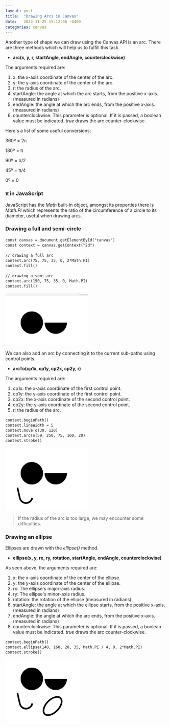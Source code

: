 ```yaml
---
layout: post
title:  "Drawing Arcs in Canvas"
date:   2022-11-25 15:12:06 -0400
categories: canvas
---
```

Another type of shape we can draw using the Canvas API is an arc.
There are three methods which will help us to fulfill this task.

- **arc(x, y, r, startAngle, endAngle, counterclockwise)**

The arguments required are:

1. x: the x-axis coordinate of the center of the arc.
2. y: the y-axis coordinate of the center of the arc.
3. r: the radius of the arc.
4. startAngle: the angle at which the arc starts, from the positive x-axis. (measured in radians)
5. endAngle: the angle at which the arc ends, from the positive x-axis. (measured in radians)
6. counterclockwise: This parameter is optional. If it is passed, a boolean value must be indicated. *true* draws the arc counter-clockwise.

Here's a list of some useful conversions:

360º = 2π

180º = π

90º = π/2

45º = π/4

0º = 0

### π in JavaScript

JavaScript has the *Math* built-in object, amongst its properties there is *Math.PI* which represents the ratio of the circumference of a circle to its diameter, useful when drawing arcs.

### Drawing a full and semi-circle

<pre><code>const canvas = document.getElementById("canvas")
const context = canvas.getContext("2d")

// drawing a full arc
context.arc(75, 75, 35, 0, 2*Math.PI)
context.fill()

// drawing a semi-arc
context.arc(150, 75, 35, 0, Math.PI)
context.fill()
</code></pre>

![full and semi-arcs](/../../../assets/images/full_and_semi_arcs.png)

We can also add an arc by connecting it to the current sub-paths using control points.

- **arcTo(cp1x, cp1y, cp2x, cp2y, r)**

The arguments required are:

1. cp1x: the x-axis coordinate of the first control point.
2. cp1y: the y-axis coordinate of the first control point.
3. cp2x: the x-axis coordinate of the second control point.
4. cp2y: the y-axis coordinate of the second control point.
5. r: the radius of the arc.

<pre><code>context.beginPath()
context.lineWidth = 5
context.moveTo(30, 120)
context.arcTo(59, 250, 75, 160, 20)
context.stroke()
</code></pre>

![arcTo](/../../../assets/images/arcTo.png)

> If the radius of the arc is too large, we may encounter some difficulties.

### Drawing an ellipse

Ellipses are drawn with the *ellipse()* method.

- **ellipse(x, y, rx, ry, rotation, startAngle, endAngle, counterclockwise)**

As seen above, the arguments required are:

1. x: the x-axis coordinate of the center of the ellipse.
2. y: the y-axis coordinate of the center of the ellipse.
3. rx: The ellipse's major-axis radius.
4. ry: The ellipse's minor-axis radius.
5. rotation: the rotation of the ellipse (measured in radians).
6. startAngle: the angle at which the ellipse starts, from the positive x-axis. (measured in radians)
7. endAngle: the angle at which the arc ends, from the positive x-axis. (measured in radians)
8. counterclockwise: This parameter is optional. If it is passed, a boolean value must be indicated. *true* draws the arc counter-clockwise.

<pre><code>context.beginPath()
context.ellipse(140, 160, 20, 35, Math.PI / 4, 0, 2*Math.PI)
context.stroke()
</code></pre>

![ellipse](/../../../assets/images/ellipse.png)